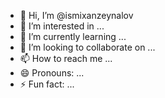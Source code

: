 - 👋 Hi, I’m @ismixanzeynalov
- 👀 I’m interested in ...
- 🌱 I’m currently learning ...
- 💞️ I’m looking to collaborate on ...
- 📫 How to reach me ...
- 😄 Pronouns: ...
- ⚡ Fun fact: ...

<!---
ismixanzeynalov/ismixanzeynalov is a ✨ special ✨ repository because its `README.md` (this file) appears on your GitHub profile.
You can click the Preview link to take a look at your changes.
--->

